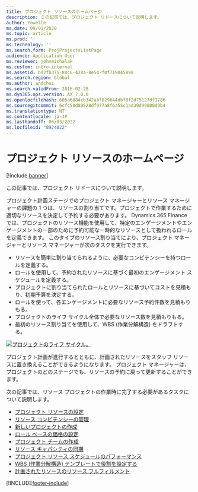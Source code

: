 ```yaml
---
title: プロジェクト リソースのホームページ
description: この記事では、プロジェクト リドースについて説明します。
author: Yowelle
ms.date: 09/01/2020
ms.topic: article
ms.prod: ''
ms.technology: ''
ms.search.form: ProjProjectsListPage
audience: Application User
ms.reviewer: johnmichalak
ms.custom: intro-internal
ms.assetid: bd2fb375-84c6-428a-8e54-f0f719045898
ms.search.region: Global
ms.author: andchoi
ms.search.validFrom: 2016-02-28
ms.dyn365.ops.version: AX 7.0.0
ms.openlocfilehash: 605a6884cb342abf029644dbf8f2d75127df1786
ms.sourcegitcommit: 6cfc50d89528df977a8f6a55c1ad39d99800d9b4
ms.translationtype: HT
ms.contentlocale: ja-JP
ms.lasthandoff: 06/03/2022
ms.locfileid: "8924022"
---
```

# <a name="project-resourcing-home-page"></a>プロジェクト リソースのホームページ

[!include [banner](../includes/banner.md)]

この記事では、プロジェクト リドースについて説明します。

プロジェクト計画ステージでのプロジェクト マネージャーとリソース マネージャーの課題の 1 つは、リソースの割り当てです。プロジェクトで作業するために適切なリソースを決定して予約する必要があります。 Dynamics 365 Finance では、プロジェクトのリソース機能を使用して、特定のエンゲージメントやエンゲージメントの一部のために予約可能な一時的なリソースとして扱われるロールを定義できます。 このタイプのリソース割り当てにより、プロジェクト マネージャーとリソース マネージャーが次のタスクを実行できます。

- リソースを簡単に割り当てられるように、必要なコンピテンシーを持つロールを定義する。
- ロールを使用して、予約されたリソースに基づく最初のエンゲージメント スケジュールを定義する。
- プロジェクトに割り当てられたロールとリソースに基づいてコストを見積もり、初期予算を決定する。
- ロールを使って、各エンゲージメントに必要なリソース予約件数を見積もりもる。
- プロジェクトのライフ サイクル全体で必要なリソース数を見積もりもる。
- 最初のリソース割り当てを使用して、WBS (作業分解構造) をドラフトする。

[![プロジェクトのライフ サイクル。](./media/projectresourcing02-1024x812.jpg)](./media/projectresourcing02.jpg)

プロジェクト計画が進行するとともに、計画されたリソースをスタッフ リソースに置き換えることができるようになります。 プロジェクト マネージャーは、プロジェクトのどのステージでも、リソースの予約に戻って更新することができます。

次の記事では、リソース プロジェクトの作業時に完了する必要があるタスクについて説明します。

- [プロジェクト リソースの設定](set-up-project-resources.md)
- [リソース コンピテンシーの管理](manage-resource-competencies.md)
- [新しいプロジェクトの作成](create-new-project.md)
- [ロール ベースの価格の設定](set-up-role-based-pricing.md)
- [プロジェクト チームの作成](create-project-team.md)
- [リソース キャパシティの同期](synchronize-resource-capacity.md)
- [プロジェクト リソース スケジュールのパフォーマンス](project-scheduling-performance.md)
- [WBS (作業分解構造) テンプレートで役割を設定する](set-up-roles-wbs-template.md)
- [計画されたリソースのリソース フルフィルメント](resource-fulfillment-planned-resources.md)


[!INCLUDE[footer-include](../includes/footer-banner.md)]
